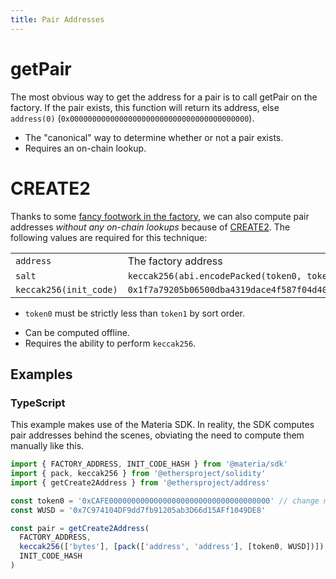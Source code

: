 ```yaml
---
title: Pair Addresses
---
```


# getPair

The most obvious way to get the address for a pair is to call <Link to='/docs/materia/smart-contracts/factory/#getpair'>getPair</Link> on the factory. If the pair exists, this function will return its address, else `address(0)` (`0x0000000000000000000000000000000000000000`).

- The "canonical" way to determine whether or not a pair exists.
- Requires an on-chain lookup.

# CREATE2

Thanks to some [fancy footwork in the factory](https://github.com/materia-dex/materia-contracts-core/blob/master/contracts/MateriaFactory.sol#L32), we can also compute pair addresses _without any on-chain lookups_ because of [CREATE2](https://eips.ethereum.org/EIPS/eip-1014). The following values are required for this technique:

|                        |                                                                                 |
| :--------------------- | :------------------------------------------------------------------------------ |
| `address`              | The <Link to='/docs/materia/smart-contracts/factory/#address'>factory address</Link> |
| `salt`                 | `keccak256(abi.encodePacked(token0, token1))`                                   |
| `keccak256(init_code)` | `0x1f7a79205b06500dba4319dace4f587f04d4053be84ea23989b8539885ae65e8`            |

- `token0` must be strictly less than `token1` by sort order.

* Can be computed offline.
* Requires the ability to perform `keccak256`.

## Examples

### TypeScript

This example makes use of the <Link to='docs/materia/SDK/getting-started'>Materia SDK</Link>. In reality, the SDK computes pair addresses behind the scenes, obviating the need to compute them manually like this.

```typescript
import { FACTORY_ADDRESS, INIT_CODE_HASH } from '@materia/sdk'
import { pack, keccak256 } from '@ethersproject/solidity'
import { getCreate2Address } from '@ethersproject/address'

const token0 = '0xCAFE000000000000000000000000000000000000' // change me!
const WUSD = '0x7C974104DF9dd7fb91205ab3D66d15AFf1049DE8'

const pair = getCreate2Address(
  FACTORY_ADDRESS,
  keccak256(['bytes'], [pack(['address', 'address'], [token0, WUSD])]),
  INIT_CODE_HASH
)
```
